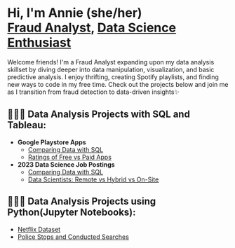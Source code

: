 <h1>Hi, I'm Annie (she/her) <br/><a href="https://github.com/annnie00">Fraud Analyst</a>, <a href="https://www.linkedin.com/in/annie-vernaza-2ba57019b/">Data Science Enthusiast </a>
</h1>
</a>Welcome friends! I'm a Fraud Analyst expanding upon my data analysis skillset by diving deeper into data manipulation, visualization, and basic predictive analysis. I enjoy thrifting, creating Spotify playlists, and finding new ways to code in my free time. Check out the projects below and join me as I transition from fraud detection to data-driven insights✨  

<h2>👩🏿‍💻 Data Analysis Projects with SQL and Tableau:</h2>

- <b>Google Playstore Apps</b>
  - [Comparing Data with SQL](https://github.com/annnie00/Annie_Portfolio/edit/main/README.md#:~:text=datascience_salaries.sql-,playstore,-.sql)
  - [Ratings of Free vs Paid Apps](https://public.tableau.com/views/PlaystoreApps_16893480843880/Dashboard1?:language=en-US&publish=yes&:display_count=n&:origin=viz_share_link)
- <b>2023 Data Science Job Postings</b>
  - [Comparing Data with SQL](https://github.com/annnie00/Annie_Portfolio/edit/main/README.md#:~:text=README.md-,datascience_salaries,-.sql)
  - [Data Scientists: Remote vs Hybrid vs On-Site](https://public.tableau.com/app/profile/annie.vernaza/viz/DataScientistData_16904127772960/Dashboard1)

    

<h2>👩🏿‍💻 Data Analysis Projects using Python(Jupyter Notebooks): </h2>

  - [Netflix Dataset](https://github.com/annnie00/Annie_Portfolio/blob/main/Netflix%20Data%20Analysis.ipynb)
  - [Police Stops and Conducted Searches](https://github.com/annnie00/Annie_Portfolio/blob/main/Police%20Data%20Analysis.ipynb)


